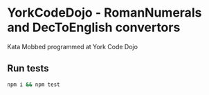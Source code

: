 # YorkCodeDojo - RomanNumerals and DecToEnglish convertors

Kata Mobbed programmed at York Code Dojo

## Run tests

```bash
npm i && npm test
```


